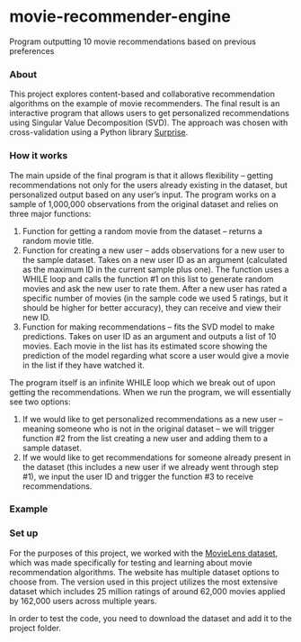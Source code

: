 # movie-recommender-engine
Program outputting 10 movie recommendations based on previous preferences


### About
This project explores content-based and collaborative recommendation algorithms on the example of movie recommenders. The final result is an interactive program that allows users to get personalized recommendations using Singular Value Decomposition (SVD). The approach was chosen with cross-validation using a Python library [Surprise](https://surpriselib.com).

### How it works
The main upside of the final program is that it allows flexibility – getting recommendations not only for the users already existing in the dataset, but personalized output based on any user’s input. The program works on a sample of 1,000,000 observations from the original dataset and relies on three major functions:

1.	Function for getting a random movie from the dataset – returns a random movie title.
2.	Function for creating a new user – adds observations for a new user to the sample dataset. Takes on a new user ID as an argument (calculated as the maximum ID in the current sample plus one). The function uses a WHILE loop and calls the function #1 on this list to generate random movies and ask the new user to rate them. After a new user has rated a specific number of movies (in the sample code we used 5 ratings, but it should be higher for better accuracy), they can receive and view their new ID.
3.	Function for making recommendations – fits the SVD model to make predictions. Takes on user ID as an argument and outputs a list of 10 movies. Each movie in the list has its estimated score showing the prediction of the model regarding what score a user would give a movie in the list if they have watched it.

The program itself is an infinite WHILE loop which we break out of upon getting the recommendations. When we run the program, we will essentially see two options:
1.	If we would like to get personalized recommendations as a new user – meaning someone who is not in the original dataset – we will trigger function #2 from the list creating a new user and adding them to a sample dataset.
2.	If we would like to get recommendations for someone already present in the dataset (this includes a new user if we already went through step #1), we input the user ID and trigger the function #3 to receive recommendations.

### Example

### Set up
For the purposes of this project, we worked with the [MovieLens dataset](https://grouplens.org/datasets/movielens/), which was made specifically for testing and learning about movie recommendation algorithms. The website has multiple dataset options to choose from. The version used in this project utilizes the most extensive dataset which includes 25 million ratings of around 62,000 movies applied by 162,000 users across multiple years.

In order to test the code, you need to download the dataset and add it to the project folder.
